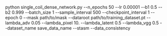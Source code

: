 python single_coil_dense_network.py --n_epochs 50 --lr 0.00001 --b1 0.5 --b2 0.999 --batch_size 1 --sample_interval 500 --checkpoint_interval 1 --epoch 0 --mask path/to/mask --dataroot path/to/training_dataset.pt --lambda_adv 0.05 --lambda_pixel 10. --lambda_latent 0.5 --lambda_vgg 0.5 --dataset_name save_data_name --stasm --data_consistency

